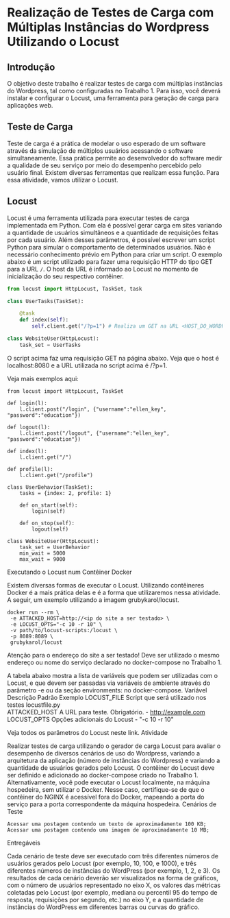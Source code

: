 # Realização de Testes de Carga com Múltiplas Instâncias do Wordpress Utilizando o Locust

## Introdução

O objetivo deste trabalho é realizar testes de carga com múltiplas instâncias do Wordpress, tal como configuradas no Trabalho 1. Para isso, você deverá instalar e configurar o Locust, uma ferramenta para geração de carga para aplicações web.

## Teste de Carga

Teste de carga é a prática de modelar o uso esperado de um software através da simulação de múltiplos usuários acessando o software simultaneamente. Essa prática permite ao desenvolvedor do software medir a qualidade de seu serviço por meio do desempenho percebido pelo usuário final. Existem diversas ferramentas que realizam essa função. Para essa atividade, vamos utilizar o Locust.

## Locust

Locust é uma ferramenta utilizada para executar testes de carga implementada em Python. Com ela é possível gerar carga em sites variando a quantidade de usuários simultâneos e a quantidade de requisições feitas por cada usuário. Além desses parâmetros, é possível escrever um script Python para simular o comportamento de determinados usuários. Não é necessário conhecimento prévio em Python para criar um script. O exemplo abaixo é um script utilizado para fazer uma requisição HTTP do tipo GET para a URL `/`. O host da URL é informado ao Locust no momento de inicialização do seu respectivo contêiner.

```python
from locust import HttpLocust, TaskSet, task

class UserTasks(TaskSet):

    @task
    def index(self):
        self.client.get("/?p=1") # Realiza um GET na URL <HOST_DO_WORDPRESS>/?p=1

class WebsiteUser(HttpLocust):
    task_set = UserTasks
```

O script acima faz uma requisição GET na página abaixo. Veja que o host é localhost:8080 e a URL utilizada no script acima é /?p=1.

Veja mais exemplos aqui:


```
from locust import HttpLocust, TaskSet

def login(l):
    l.client.post("/login", {"username":"ellen_key", "password":"education"})

def logout(l):
    l.client.post("/logout", {"username":"ellen_key", "password":"education"})

def index(l):
    l.client.get("/")

def profile(l):
    l.client.get("/profile")

class UserBehavior(TaskSet):
    tasks = {index: 2, profile: 1}

    def on_start(self):
        login(self)

    def on_stop(self):
        logout(self)

class WebsiteUser(HttpLocust):
    task_set = UserBehavior
    min_wait = 5000
    max_wait = 9000
```

Executando o Locust num Contêiner Docker

Existem diversas formas de executar o Locust. Utilizando contêineres Docker é a mais prática delas e é a forma que utilizaremos nessa atividade. A seguir, um exemplo utilizando a imagem grubykarol/locust.

```
docker run --rm \
 -e ATTACKED_HOST=http://<ip do site a ser testado> \
 -e LOCUST_OPTS="-c 10 -r 10" \
 -v path/to/locust-scripts:/locust \
 -p 8089:8089 \
 grubykarol/locust
```
Atenção para o endereço do site a ser testado! Deve ser utilizado o mesmo endereço ou nome do serviço declarado no docker-compose no Trabalho 1.

A tabela abaixo mostra a lista de variáveis que podem ser utilizadas com o Locust, e que devem ser passadas via variáveis de ambiente através do parâmetro -e ou da seção environments: no docker-compose.
Variável	Descrição	Padrão	Exemplo
LOCUST_FILE	Script que será utilizado nos testes	locustfile.py	
ATTACKED_HOST	A URL para teste. Obrigatório.	-	http://example.com
LOCUST_OPTS	Opções adicionais do Locust	-	"-c 10 -r 10"

Veja todos os parâmetros do Locust neste link.
Atividade

Realizar testes de carga utilizando o gerador de carga Locust para avaliar o desempenho de diversos cenários de uso do Wordpress, variando a arquitetura da aplicação (número de instâncias do Wordpress) e variando a quantidade de usuários gerados pelo Locust. O contêiner do Locust deve ser definido e adicionado ao docker-compose criado no Trabalho 1. Alternativamente, você pode executar o Locust localmente, na máquina hospedeira, sem utilizar o Docker. Nesse caso, certifique-se de que o contêiner do NGINX é acessível fora do Docker, mapeando a porta do serviço para a porta correspondente da máquina hospedeira.
Cenários de Teste

    Acessar uma postagem contendo um texto de aproximadamente 100 KB;
    Acessar uma postagem contendo uma imagem de aproximadamente 10 MB;

Entregáveis

Cada cenário de teste deve ser executado com três diferentes números de usuários gerados pelo Locust (por exemplo, 10, 100, e 1000), e três diferentes números de instâncias do WordPress (por exemplo, 1, 2, e 3). Os resultados de cada cenário deverão ser visualizados na forma de gráficos, com o número de usuários representado no eixo X, os valores das métricas coletadas pelo Locust (por exemplo, mediana ou percentil 95 do tempo de resposta, requisições por segundo, etc.) no eixo Y, e a quantidade de instâncias do WordPress em diferentes barras ou curvas do gráfico.
